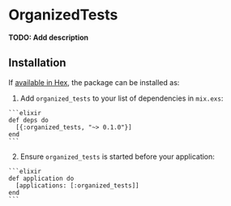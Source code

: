 # OrganizedTests

**TODO: Add description**

## Installation

If [available in Hex](https://hex.pm/docs/publish), the package can be installed as:

  1. Add `organized_tests` to your list of dependencies in `mix.exs`:

    ```elixir
    def deps do
      [{:organized_tests, "~> 0.1.0"}]
    end
    ```

  2. Ensure `organized_tests` is started before your application:

    ```elixir
    def application do
      [applications: [:organized_tests]]
    end
    ```

